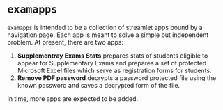 # `examapps`

`examapps` is intended to be a collection of streamlet apps bound by a navigation page. Each app is meant to solve a simple but independent problem. At present, there are two apps:

1. **Supplementray Exams Stats** prepares stats of students eligible to appear for Supplementary Exams and prepares a set of protected Microsoft Excel files which serve as registration forms for students.
2. **Remove PDF password** decrypts a password protected file using the known password and saves a decrypted form of the file.

In time, more apps are expected to be added.